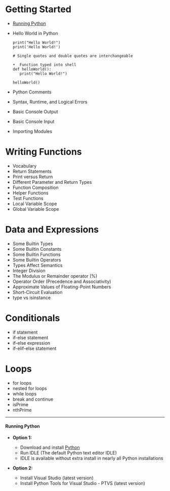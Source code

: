 # Getting Started
 - [Running Python](#running-python) 
 - Hello World in Python
   ```console
   print("Hello World!")
   print('Hello World!')
   
   # Single quotes and double quotes are interchangeable

   •  Function typed into shell
   def helloWorld():
      print("Hello World!")

   helloWorld()
   ```

 - Python Comments 
 - Syntax, Runtime, and Logical Errors 
 - Basic Console Output 
 - Basic Console Input 
 - Importing Modules 

# Writing Functions 
 - Vocabulary
 - Return Statements
 - Print versus Return
 - Different Parameter and Return Types
 - Function Composition
 - Helper Functions
 - Test Functions
 - Local Variable Scope
 - Global Variable Scope

# Data and Expressions
 - Some Builtin Types
 - Some Builtin Constants
 - Some Builtin Functions
 - Some Builtin Operators
 - Types Affect Semantics
 - Integer Division
 - The Modulus or Remainder operator (%)
 - Operator Order (Precedence and Associativity)
 - Approximate Values of Floating-Point Numbers
 - Short-Circuit Evaluation
 - type vs isinstance

# Conditionals
 - if statement
 - if-else statement
 - if-else expression
 - if-elif-else statement

# Loops
 - for loops
 - nested for loops
 - while loops
 - break and continue
 - isPrime
 - nthPrime

---

#### Running Python
 - **Option 1:**
    - Download and install [Python](https://www.python.org/)
    - Run IDLE (The default Python text editor IDLE)
    - IDLE is available without extra install in nearly all Python installations

- **Option 2:**
    - Install Visual Studio (latest version)
    - Install Python Tools for Visual Studio - PTVS (latest version)

